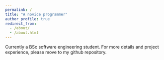 ```yaml
---
permalink: /
title: "A novice programmer"
author_profile: true
redirect_from: 
  - /about/
  - /about.html
---
```


Currently a BSc software engineering student. For more details and project experience, please move to my github repository. 
